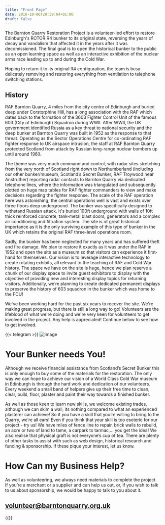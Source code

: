 ```yaml
---
title: "Front Page"
date: 2018-10-06T20:39:04+01:00
draft: false
---
```


The Barnton Quarry Restoration Project is a volunteer-led effort to
restore Edinburgh's ROTOR R4 bunker to its original state, reversing
the years of decay and vandalism that affected it in the years after
it was decomissioned. The final goal is to open the historical bunker
to the public as an open learning space as well as an interactive
exhibition of the nuclear arms race leading up to and during the Cold
War.

Hoping to return it to its original R4 configuration, the team is
busy delicately removing and restoring everything from ventilation
to telephone switching stations.

## History

RAF Barnton Quarry, 4 miles from the city centre of Edinburgh and buried
deep under Corstorphine Hill, has a long association with the RAF which
dates back to the formation of the 3603 Fighter Control Unit of the
famous 603 (City of Edinburgh) Squadron during WWII. After WWII, the UK
government identified Russia as a key threat to national security and
the deep bunker at Barnton Quarry was built in 1952 as the response to
that threat. Operating as the Sector Operations Centre for co-ordinating
RAF fighter response to UK airspace intrusion, the staff at RAF Barnton
Quarry protected Scotland from attack by Russian long-range nuclear
bombers up until around 1960.

The theme was very much command and control, with radar sites stretching
from the very north of Scotland
right down to Northumberland (including our other bunker/museum,
Scotland’s Secret Bunker, RAF Troywood near Anstruther) reporting radar
contacts to Barnton Quarry via dedicated telephone lines, where the
information was triangulated and subsequently plotted on huge map tables
for RAF fighter commanders to view and make decisions regarding the
fighter response. The scale of the RAF operation here was astonishing;
the central operations well is vast and exists over three floors deep
underground. The bunker was specifically designed to withstand Russian
attack. It's buried 100ft underground with walls of 10ft thick
reinforced concrete, tank-metal blast doors, generators and a complex
air conditioning and filtration system. The site is of great historical
importance as it is the only surviving example of this type of bunker
in the UK which retains the original RAF three-level operations room.

Sadly, the bunker has been neglected for many years and has suffered
theft and fire damage. We plan to restore it exactly as it was under the
RAF in 1952 and open the site as a museum so that visitors can
experience it first-hand for themselves. Our vision is to leverage
interactive technology to create rotating exhibits, all relevant to the
teaching of RAF and Cold War history. The space we have on the site is
huge, hence we plan reserve a chunk of our display space to invite guest
exhibitors to display with the objective of providing new and interesting
display topics for returning visitors. Addiitonally, we’re planning to
create dedicated permanent displays to preserve the history of 603
squadron in the bunker which was home to the FCU!

We've been working
hard for the past six years to recover the site. We're making great
progress, but there is still a long way to go! Volunteers are the
lifeblood of what we're doing and we're very keen for volunteers to get
involved in the project. Any help is appreciated! Continue below to see
how to get involved.

{{< telegram >}}
![image](/you.png)
# Your Bunker needs You!

Although we receive financial assistance from Scotland’s Secret Bunker
this is only enough to buy some of the materials for the restoration.
The only way we can hope to achieve our vision of a World Class Cold
War museum in Edinburgh is through the hard work and dedication of
our volunteers. Every weekend a small band of helpers give up their
free time to clean, clear, build, floor, plaster and paint their way
towards a finished bunker.

As well as those keen to learn new skills, we welcome existing trades,
although we can skim a wall, its nothing compared to what an
experienced plasterer can achieve! So if you have a skill that
you’re willing to bring to the Quarry, we’re all ears!
Even if you think that your skill is too esoteric for our project - try
us! We have miles of fence line to repair, brick walls to rebuild, an
acre or two of land to tame, a carpark to tarmac,… you get the idea!
We also realise that physical graft is not everyone’s cup of tea.
There are plenty of other tasks to assist with such as web design,
historical research and funding & sponsorship. If these pique your
interest, let us know.

# How Can my Business Help?

As well as volunteering, we always need materials to complete the
project. If you’re a merchant or a supplier and can help us out,
or, if you wish to talk to us about sponsorship, we would be happy
to talk to you about it.

## [volunteer@barntonquarry.org.uk](volunteer@barntonquarry.org.uk)
{{</telegram>}}
